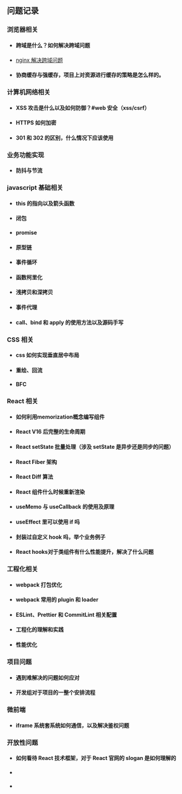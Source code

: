 ## 问题记录

### 浏览器相关

- #### 跨域是什么？如何解决跨域问题
- [nginx 解决跨域问题](https://blog.csdn.net/qi341500/article/details/129042515)
- #### 协商缓存与强缓存，项目上对资源进行缓存的策略是怎么样的。

### 计算机网络相关

- #### XSS 攻击是什么以及如何防御？#web 安全（xss/csrf）
- #### HTTPS 如何加密
- #### 301 和 302 的区别，什么情况下应该使用

### 业务功能实现

- #### 防抖与节流

### javascript 基础相关

- #### this 的指向以及箭头函数
- #### 闭包
- #### promise
- #### 原型链
- #### 事件循环
- #### 函数柯里化
- #### 浅拷贝和深拷贝
- #### 事件代理
- #### call、bind 和 apply 的使用方法以及源码手写

### CSS 相关

- #### css 如何实现垂直居中布局
- #### 重绘、回流
- #### BFC

### React 相关

- #### 如何利用memorization概念编写组件
- #### React V16 后完整的生命周期
- #### React setState 批量处理（涉及 setState 是异步还是同步的问题）
- #### React Fiber 架构
- #### React Diff 算法
- #### React 组件什么时候重新渲染
- #### useMemo 与 useCallback 的使用及原理
- #### useEffect 里可以使用 if 吗
- #### 封装过自定义 hook 吗，举个业务例子
- #### React hooks对于类组件有什么性能提升，解决了什么问题


### 工程化相关

- #### webpack 打包优化
- #### webpack 常用的 plugin 和 loader
- #### ESLint、Prettier 和 CommitLint 相关配置
- #### 工程化的理解和实践
- #### 性能优化

### 项目问题

- #### 遇到难解决的问题如何应对
- #### 开发组对于项目的一整个安排流程


### 微前端

- #### iframe 系统套系统如何通信，以及解决鉴权问题


### 开放性问题

- #### 如何看待 React 技术框架，对于 React 官网的 slogan 是如何理解的
- #### 
- #### 